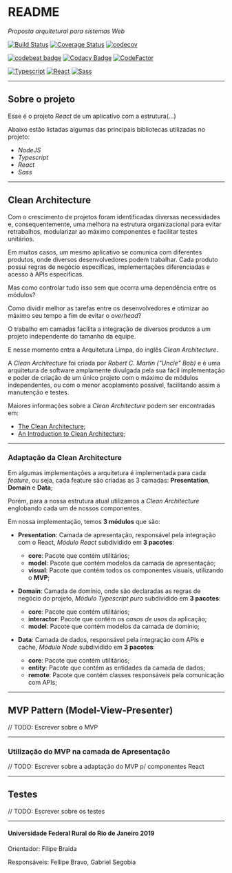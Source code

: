 # README
*Proposta arquitetural para sistemas Web*

[![Build Status](https://travis-ci.org/insidemybrain/react-clean-arch-mvp.svg?branch=master)](https://travis-ci.org/insidemybrain/react-clean-arch-mvp)
[![Coverage Status](https://coveralls.io/repos/github/insidemybrain/react-clean-arch-mvp/badge.svg?branch=master)](https://coveralls.io/github/insidemybrain/react-clean-arch-mvp?branch=master)
[![codecov](https://codecov.io/gh/insidemybrain/react-clean-arch-mvp/branch/master/graph/badge.svg)](https://codecov.io/gh/insidemybrain/react-clean-arch-mvp)

[![codebeat badge](https://codebeat.co/badges/52550cbd-90f1-49c7-943e-04008e1b8734)](https://codebeat.co/projects/github-com-insidemybrain-react-clean-arch-mvp-master)
[![Codacy Badge](https://api.codacy.com/project/badge/Grade/92f102e86ac74efdb09653a9ddcb9dd1)](https://www.codacy.com/app/insidemybrain/react-clean-arch-mvp?utm_source=github.com&amp;utm_medium=referral&amp;utm_content=insidemybrain/react-clean-arch-mvp&amp;utm_campaign=Badge_Grade)
[![CodeFactor](https://www.codefactor.io/repository/github/insidemybrain/react-clean-arch-mvp/badge)](https://www.codefactor.io/repository/github/insidemybrain/react-clean-arch-mvp)

[![Typescript](https://img.shields.io/badge/Typescript-3.4.2-blue.svg)](https://www.typescriptlang.org/)
[![React](https://img.shields.io/badge/React-16.8.12-9cf.svg?style=flat)](https://pt-br.reactjs.org/)
[![Sass](https://img.shields.io/badge/Sass-4.11.0-blueviolet.svg?style=flat)](https://sass-lang.com/)

---

## Sobre o projeto
Esse é o projeto *React* de um aplicativo com a estrutura(...)

Abaixo estão listadas algumas das principais bibliotecas utilizadas no projeto:
  - *NodeJS*
  - *Typescript*
  - *React*
  - *Sass*

---

## Clean Architecture
Com o crescimento de projetos foram identificadas diversas necessidades e, consequentemente, uma melhora na estrutura organizacional para evitar retrabalhos, modularizar ao máximo componentes e facilitar testes unitários.

Em muitos casos, um mesmo aplicativo se comunica com diferentes produtos, onde diversos desenvolvedores podem trabalhar.
Cada produto possui regras de negócio específicas, implementações diferenciadas e acesso à APIs específicas.

Mas como controlar tudo isso sem que ocorra uma dependência entre os módulos?

Como dividir melhor as tarefas entre os desenvolvedores e otimizar ao máximo seu tempo a fim de evitar o *overhead*?

O trabalho em camadas facilita a integração de diversos produtos a um projeto independente do tamanho da equipe.

E nesse momento entra a Arquitetura Limpa, do inglês *Clean Architecture*.

A *Clean Architecture* foi criada por *Robert C. Martin ("Uncle" Bob)* e é uma arquitetura de software amplamente divulgada pela sua fácil implementação e poder de criação de um único projeto com o máximo de módulos independentes, ou com o menor acoplamento possível, facilitando assim a manutenção e testes.

Maiores informações sobre a *Clean Architecture* podem ser encontradas em:
  - [The Clean Architecture](https://blog.cleancoder.com/uncle-bob/2012/08/13/the-clean-architecture.html);
  - [An Introduction to Clean Architecture](https://blog.ndepend.com/introduction-clean-architecture/);

---

### Adaptação da Clean Architecture
Em algumas implementações a arquitetura é implementada para cada *feature*, ou seja, cada feature são criadas as 3 camadas: **Presentation**, **Domain** e **Data**;

Porém, para a nossa estrutura atual utilizamos a *Clean Architecture* englobando cada um de nossos componentes.

Em nossa implementação, temos **3 módulos** que são:

  - **Presentation**: Camada de apresentação, responsável pela integração com o React, *Módulo React* subdividido em **3 pacotes**:
    - **core**: Pacote que contém utilitários;
    - **model**: Pacote que contém modelos da camada de apresentação;
    - **visual**: Pacote que contém todos os componentes visuais, utilizando o **MVP**;

  - **Domain**: Camada de domínio, onde são declaradas as regras de negócio do projeto, *Módulo Typescript puro* subdividido em **3 pacotes**:
    - **core**: Pacote que contém utilitários;
    - **interactor**: Pacote que contém os *casos de usos* da aplicação;
    - **model**: Pacote que contém modelos da camada de domínio;

  - **Data**: Camada de dados, responsável pela integração com APIs e cache, *Módulo Node* subdividido em **3 pacotes**: 
    - **core**: Pacote que contém utilitários;
    - **entity**: Pacote que contém as entidades da camada de dados;
    - **remote**: Pacote que contém classes responsáveis pela comunicação com APIs;

---

## MVP Pattern (Model-View-Presenter)
// TODO: Escrever sobre o MVP

---

### Utilização do MVP na camada de Apresentação
// TODO: Escrever sobre a adaptação do MVP p/ componentes React

---

## Testes
// TODO: Escrever sobre os testes

---
#### Universidade Federal Rural do Rio de Janeiro 2019

Orientador: Filipe Braida

Responsáveis: Fellipe Bravo, Gabriel Segobia